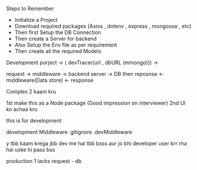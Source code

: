 Steps to Remember
- Initialize a Project
- Download required packages (Axios  , dotenv , express , mongoose , etc)
- Then first Setup the DB Connection
- Then create a Server for backend 
- Also Setup the Env file as per requirement
- Then create all the required Models



Development porject -> ( devTracer(url , dbURL (mmongo))) -> 

request -> middleware -> backend server -> DB
then
reposnse <- middleware(Data store) <- response


Complex 2 kaam kru

1st make this as a Node package (Good impression on interviewer)
2nd UI ko achaa kru


this is for development 

development Middleware
.gitignore
.devMiddleware

y tbb kaam krega jbb dev me hai tbb bsss aur jo bhi developer user krr rha hai uske hi pass bss

production 1 lacks request - db 

